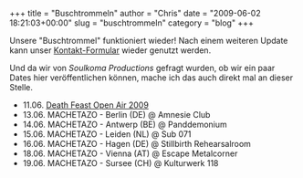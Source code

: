 +++
title = "Buschtrommeln"
author = "Chris"
date = "2009-06-02 18:21:03+00:00"
slug = "buschtrommeln"
category = "blog"
+++

Unsere "Buschtrommel" funktioniert wieder! Nach einem weiteren Update kann unser <a href="http://necroslaughter.de/impressum/kontakt">Kontakt-Formular</a> wieder genutzt werden.

Und da wir von _Soulkoma Productions_ gefragt wurden,  ob wir ein paar Dates hier veröffentlichen können, mache ich das auch direkt mal an dieser Stelle.



<ul>
	<li>11.06. <a href="http://www.deathfeast.de/">Death Feast Open Air 2009</a></li>	<li>13.06. MACHETAZO - Berlin (DE) @ Amnesie Club</li>	<li>14.06. MACHETAZO - Antwerp (BE) @ Panddemonium</li>	<li>15.06. MACHETAZO - Leiden (NL) @ Sub 071</li>	<li>16.06. MACHETAZO - Hagen (DE) @ Stillbirth Rehearsalroom</li>	<li>18.06. MACHETAZO - Vienna (AT) @ Escape Metalcorner</li>	<li>19.06. MACHETAZO - Sursee (CH) @ Kulturwerk 118</li>
</ul>
